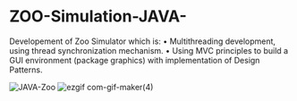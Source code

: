 # ZOO-Simulation-JAVA-
Developement of Zoo Simulator which is: 
•	 Multithreading development, using thread synchronization mechanism.
•	 Using MVC principles to build a GUI environment (package graphics) with implementation of Design Patterns.

![JAVA-Zoo](https://user-images.githubusercontent.com/48159579/88531103-04162800-d00b-11ea-8780-9ee2a753000e.png)
![ezgif com-gif-maker(4)](https://user-images.githubusercontent.com/48159579/125608464-955dc3e3-a880-4fbe-8f93-6ad0410c20ee.gif)
